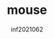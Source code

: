---
author: inf2021062
title: mouse
caption: Για να κάνετε κλικ σε ένα στοιχείο, τοποθετήστε το δείκτη του ποντικιού στο στοιχείο που εμφανίζεται στην οθόνη και, στη συνέχεια, πατήστε και ελευθερώστε το πρωτεύον κουμπί (συνήθως το αριστερό κουμπί). Το μονό κλικ πολύ συχνά χρησιμοποιείται για να επιλέξετε (επισημάνετε) ένα στοιχείο ή να ανοίξετε ένα μενού. Αυτό ονομάζεται μονό κλικ ή αριστερό κλικ.
license_url: https://slideplayer.gr/slide/1916724/
license_text: SlidePlayer
categories:
  - input_device
tags:
  - keyboard
  - digitizers
---